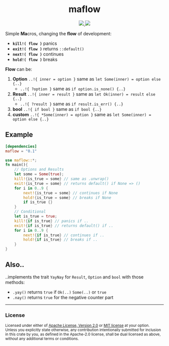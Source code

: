 
<h1 align="center">maflow</h1>

<p align="center">
    <a href="https://github.com/dekirisu/maflow" style="position:relative">
        <img src="https://img.shields.io/badge/github-dekirisu/maflow-ee6677">
    </a>
    <a href="https://crates.io/crates/maflow" style="position:relative">
        <img src="https://img.shields.io/crates/v/maflow">
    </a>
</p>

Simple **Ma**cros, changing the **flow** of development:
- **`kill!( flow )`** panics
- **`exit!( flow )`** returns `::default()`
- **`next!( flow )`** continues
- **`hold!( flow )`** breaks

**Flow** can be:
1. **Option** `..!{ inner = option }` same as `let Some(inner) = option else {..}`
    - `..!{ ?option }` same as `if option.is_none() {..}`
2. **Result** `..!{ inner = result }` same as `let Ok(inner) = result else {..}`
    - `..!{ ?result }` same as `if result.is_err() {..}`
4. **bool** `..!{ if bool }` same as `if bool {..}`
5. **custom** `..!{ *Some(inner) = option }` same as `let Some(inner) = option else {..}`

## Example
```toml
[dependencies]
maflow = "0.1"
```
```rust
use maflow::*;
fn main(){
    // Options and Results
    let some = Some(true);
    kill!{is_true = some} // same as .unwrap()
    exit!{is_true = some} // returns default() if None => ()
    for i in 0..9 {
        next!{is_true = some} // continues if None
        hold!{is_true = some} // breaks if None
        if is_true {}
    }
    // Conditional
    let is_true = true;
    kill!{if is_true} // panics if ..
    exit!{if is_true} // returns default() if ..
    for i in 0..9 {
        next!{if is_true} // continues if ..
        hold!{if is_true} // breaks if ..
    }
}
```
## Also..
..implements the trait `YayNay` for `Result`, `Option` and `bool` with those methods:
- `.yay()` returns `true` if `Ok(..)` `Some(..)` or `true`
- `.nay()` returns `true` for the negative counter part

---
### License
<sup>
Licensed under either of <a href="LICENSE-APACHE">Apache License, Version
2.0</a> or <a href="LICENSE-MIT">MIT license</a> at your option.
</sup>
<br>
<sub>
Unless you explicitly state otherwise, any contribution intentionally submitted
for inclusion in this crate by you, as defined in the Apache-2.0 license, shall
be dual licensed as above, without any additional terms or conditions.
</sub>